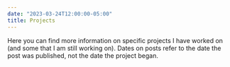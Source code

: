```yaml
---
date: "2023-03-24T12:00:00-05:00"
title: Projects
---
```

Here you can find more information on specific projects I have worked on (and some that I am still working on). Dates on posts refer to the date the post was published, not the date the project began. 
